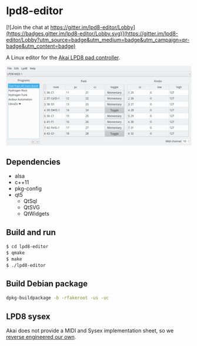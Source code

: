 # lpd8-editor

[![Join the chat at https://gitter.im/lpd8-editor/Lobby](https://badges.gitter.im/lpd8-editor/Lobby.svg)](https://gitter.im/lpd8-editor/Lobby?utm_source=badge&utm_medium=badge&utm_campaign=pr-badge&utm_content=badge)

A Linux editor for the [Akai LPD8 pad controller](http://www.akaipro.com/product/lpd8).

![lpd8-editor screenshot](doc/screenshot.png?raw=true "lpd8-editor")

## Dependencies

- alsa
- c++11
- pkg-config
- qt5
  - QtSql
  - QtSVG
  - QtWidgets

## Build and run

``` sh
$ cd lpd8-editor
$ qmake
$ make
$ ./lpd8-editor
```

## Build Debian package

```sh
dpkg-buildpackage -b -rfakeroot -us -uc
```

## LPD8 sysex

Akai does not provide a MIDI and Sysex implementation sheet, so we [reverse engineered our own](doc/SYSEX.md).
